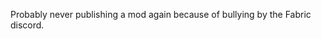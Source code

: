 Probably never publishing a mod again because of bullying by the Fabric discord.

<!---
VillagerUnknown/VillagerUnknown is a ✨ special ✨ repository because its `README.md` (this file) appears on your GitHub profile.
You can click the Preview link to take a look at your changes.
--->
